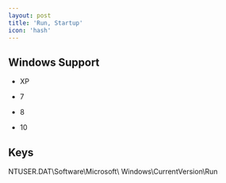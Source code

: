 ```yaml
---
layout: post
title: 'Run, Startup'
icon: 'hash'
---
```


## Windows Support

- XP

- 7

- 8

- 10



## Keys

NTUSER.DAT\Software\Microsoft\ Windows\CurrentVersion\Run


